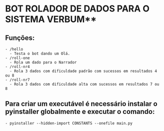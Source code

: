 # BOT ROLADOR DE DADOS PARA O SISTEMA VERBUM**
  ## Funções:
    - /hello
      - Testa o bot dando um Olá.
    - /roll-one 
      - Rola um dado para o Narrador
    - /roll-nr4
      - Rola 3 dados com dificuldade padrão com sucessos em resultados 4 ou 8
    - /roll-nr7
      - Rola 3 dados com dificuldade alta com sucessos em resultados 7 ou 8

  ## Para criar um executável é necessário instalar o pyinstaller globalmente e executar o comando:
    - pyinstaller --hidden-import CONSTANTS --onefile main.py


